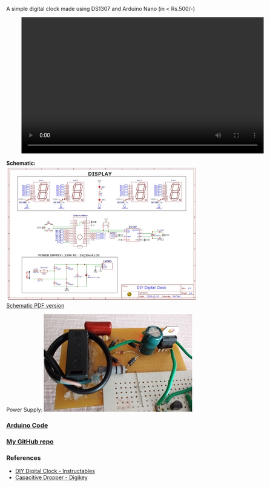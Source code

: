 A simple digital clock made using DS1307 and Arduino Nano (in < Rs.500/-)

<figure class="video_container">
  <video width="640" height="360" controls="true" allowfullscreen="true">
    <source src="media/video.mp4" type="video/mp4">
  </video>
</figure>

**Schematic:**
![Schematic](schematic.jpg "Clock")
[Schematic PDF version](https://github.com/pa1tech/DIY-Digital-Clock/schematic.pdf)

Power Supply: 
![Power Supply](media/power.jpg "Power Supply")

### [Arduino Code](https://github.com/pa1tech/DIY-Digital-Clock/tree/main/Arduino%20Code)
### [My GitHub repo](https://github.com/pa1tech/DIY-Digital-Clock)

### References
* <a href="https://www.instructables.com/id/DIY-Digital-Clock-With-7-Segment-LED-Display/" target="_blank">DIY Digital Clock - Instructables</a>
* <a href="https://www.digikey.it/en/maker/projects/capacitive-dropper/965d2328b35e43079e4eb99cf717137f" target="_blank">Capacitive Dropper - Digikey</a>